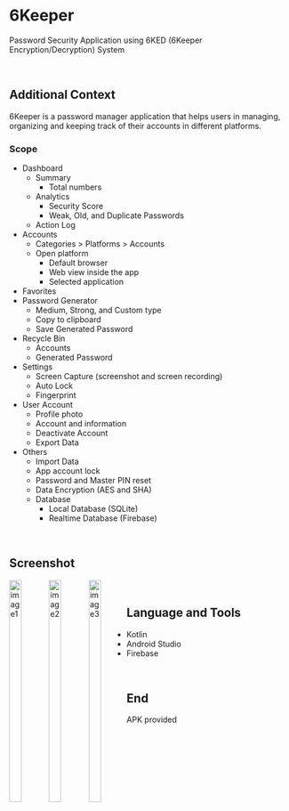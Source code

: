 # 6Keeper
Password Security Application using 6KED (6Keeper Encryption/Decryption) System

<br>

## Additional Context

6Keeper is a password manager application that helps users in managing, organizing and keeping track of their accounts in different platforms.

### Scope

- Dashboard
  - Summary
    - Total numbers
  - Analytics
    - Security Score
    - Weak, Old, and Duplicate Passwords
  - Action Log
- Accounts
  - Categories > Platforms > Accounts
  - Open platform
    - Default browser
    - Web view inside the app
    - Selected application
- Favorites
- Password Generator
  - Medium, Strong, and Custom type
  - Copy to clipboard
  - Save Generated Password
- Recycle Bin
  - Accounts
  - Generated Password
- Settings
  - Screen Capture (screenshot and screen recording)
  - Auto Lock
  - Fingerprint
- User Account
  - Profile photo
  - Account and information
  - Deactivate Account
  - Export Data
- Others
  - Import Data
  - App account lock
  - Password and Master PIN reset
  - Data Encryption (AES and SHA)
  - Database
    - Local Database (SQLite)
    - Realtime Database (Firebase)

<br>

## Screenshot

<div style="float: left;">
  <img src="https://user-images.githubusercontent.com/84888155/143675545-9a5656d9-dfcc-452f-bc76-c58f8e9103b0.png" alt="image1" width="32%">
  <img src="https://user-images.githubusercontent.com/84888155/143675549-67e843ec-c26d-47dc-ab51-7dc15f5b9c6b.png" alt="image2" width="32%">
  <img src="https://user-images.githubusercontent.com/84888155/143675551-280f59bc-7468-4455-a84a-bd6cc6421e1d.png" alt="image3" width="32%">
</div>

<br>

## Language and Tools

- Kotlin
- Android Studio
- Firebase

<br>

## End

APK provided
